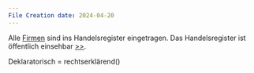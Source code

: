 ```yaml
---
File Creation date: 2024-04-20
---
```

Alle [Firmen](Firma) sind ins Handelsregister eingetragen. Das Handelsregister ist öffentlich einsehbar [>>](https://www.unternehmensregister.de/ureg/result.html;jsessionid=D1FD3D6BB53FCBE7C59CE47F11769278.web02-1?submitaction=showDocument&id=18015944). 

Deklaratorisch = rechtserklärend()